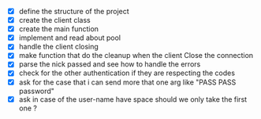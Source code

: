 - [x] define the structure of the project
- [x] create the client class
- [x] create the main function
- [x] implement and read about pool
- [x] handle the client closing 
- [x] make function that do the cleanup when the client Close the connection
- [x] parse the nick passed and see how to handle the errors
- [x] check for the other authentication if they are respecting the codes
- [x] ask for the case that i can send more that one arg like "PASS PASS password"
- [x] ask in case of the user-name have space should we only take the first one ?
